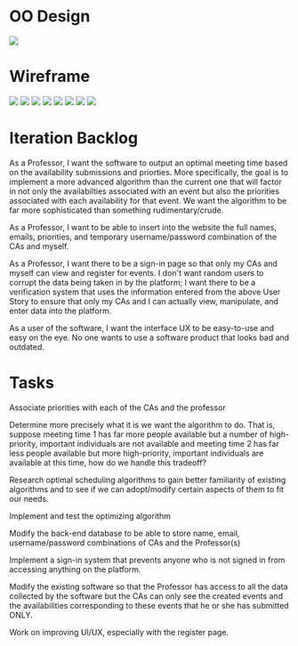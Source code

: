 # OO Design
<img src="/docs/UMLIteration2.png" />

# Wireframe 
<img src="/docs/IMG_6873.jpeg" />
<img src="/docs/IMG_6874.jpeg" />
<img src="/docs/IMG_6875.jpeg" />
<img src="/docs/IMG_6876.jpeg" />
<img src="/docs/IMG_6877.jpeg" />
<img src="/docs/IMG_6878.jpeg" />
<img src="/docs/IMG_6879.jpeg" />
<img src="/docs/IMG_6873.jpeg" />

# Iteration Backlog

As a Professor, I want the software to output an optimal meeting time based on the availability submissions and priorties. More specifically, the goal is to implement a more advanced algorithm than the current one that will factor in not only the availabilties associated with an event but also the priorities associated with each availability for that event. We want the algorithm to be far more sophisticated than something rudimentary/crude. 

As a Professor, I want to be able to insert into the website the full names, emails, priorities, and temporary username/password combination of the CAs and myself.

As a Professor, I want there to be a sign-in page so that only my CAs and myself can view and register for events. I don't want random users to corrupt the data being taken in by the platform; I want there to be a verification system that uses the information entered from the above User Story to ensure that only my CAs and I can actually view, manipulate, and enter data into the platform.

As a user of the software, I want the interface UX to be easy-to-use and easy on the eye. No one wants to use a software product that looks bad and outdated. 

# Tasks

Associate priorities with each of the CAs and the professor

Determine more precisely what it is we want the algorithm to do. That is, suppose meeting time 1 has far more people available but a number of high-priority, important individuals are not available and meeting time 2 has far less people available but  more high-priority, important individuals are available at this time, how do we handle this tradeoff?

Research optimal scheduling algorithms to gain better familiarity of existing algorithms and to see if we can adopt/modify certain aspects of them to fit our needs. 

Implement and test the optimizing algorithm

Modify the back-end database to be able to store name, email, username/password combinations of CAs and the Professor(s)

Implement a sign-in system that prevents anyone who is not signed in from accessing anything on the platform. 

Modify the existing software so that the Professor has access to all the data collected by the software but the CAs can only see the created events and the availabilities corresponding to these events that he or she has submitted ONLY. 

Work on improving UI/UX, especially with the register page.
